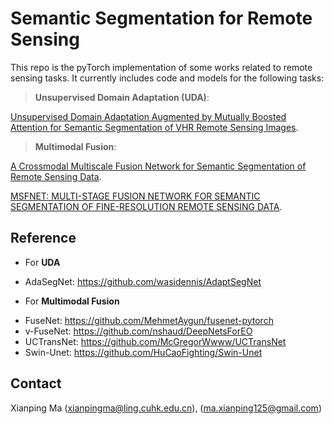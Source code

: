 # Semantic Segmentation for Remote Sensing

This repo is the pyTorch implementation of some works related to remote sensing tasks. It currently includes code and models for the following tasks:

> **Unsupervised Domain Adaptation (UDA)**: 

[Unsupervised Domain Adaptation Augmented by Mutually Boosted Attention for Semantic Segmentation of VHR Remote Sensing Images](https://ieeexplore.ieee.org/abstract/document/10032584/).

> **Multimodal Fusion**: 

[A Crossmodal Multiscale Fusion Network for Semantic Segmentation of Remote Sensing Data](https://ieeexplore.ieee.org/abstract/document/9749821/).

[MSFNET: MULTI-STAGE FUSION NETWORK FOR SEMANTIC SEGMENTATION OF FINE-RESOLUTION REMOTE SENSING DATA](https://ieeexplore.ieee.org/abstract/document/9883789).

## Reference

- For **UDA**
* AdaSegNet: https://github.com/wasidennis/AdaptSegNet

- For **Multimodal Fusion**
* FuseNet: https://github.com/MehmetAygun/fusenet-pytorch
* v-FuseNet: https://github.com/nshaud/DeepNetsForEO
* UCTransNet: https://github.com/McGregorWwww/UCTransNet
* Swin-Unet: https://github.com/HuCaoFighting/Swin-Unet

## Contact 
Xianping Ma ([xianpingma@ling.cuhk.edu.cn](xianpingma@ling.cuhk.edu.cn)), ([ma.xianping125@gmail.com](haonan1wang@gmail.com))
